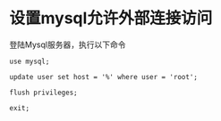 # 设置mysql允许外部连接访问

登陆Mysql服务器，执行以下命令

```mysql
use mysql;

update user set host = '%' where user = 'root';

flush privileges;

exit;
```

